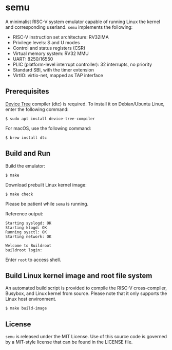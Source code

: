 # semu

A minimalist RISC-V system emulator capable of running Linux the kernel and corresponding userland.
`semu` implements the following:
- RISC-V instruction set architecture: RV32IMA
- Privilege levels: S and U modes
- Control and status registers (CSR)
- Virtual memory system: RV32 MMU
- UART: 8250/16550
- PLIC (platform-level interrupt controller): 32 interrupts, no priority
- Standard SBI, with the timer extension
- VirtIO: virtio-net, mapped as TAP interface

## Prerequisites

[Device Tree](https://www.kernel.org/doc/html/latest/devicetree/) compiler (dtc) is required.
To install it on Debian/Ubuntu Linux, enter the following command:
```shell
$ sudo apt install device-tree-compiler
```

For macOS, use the following command:
```shell
$ brew install dtc
```

## Build and Run

Build the emulator:
```shell
$ make
```

Download prebuilt Linux kernel image:
```shell
$ make check
```

Please be patient while `semu` is running.

Reference output:
```
Starting syslogd: OK
Starting klogd: OK
Running sysctl: OK
Starting network: OK

Welcome to Buildroot
buildroot login:
```

Enter `root` to access shell.

## Build Linux kernel image and root file system

An automated build script is provided to compile the RISC-V cross-compiler, Busybox, and Linux kernel from source.
Please note that it only supports the Linux host environment.

```shell
$ make build-image
```

## License

`semu` is released under the MIT License.
Use of this source code is governed by a MIT-style license that can be found in the LICENSE file.
